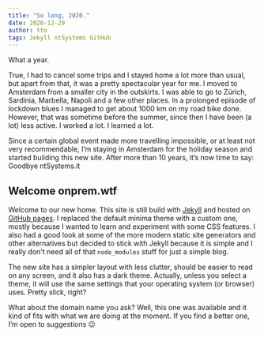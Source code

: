 ```yaml
---
title: "So long, 2020."
date: 2020-12-29
author: tto
tags: Jekyll ntSystems GitHub
---
```


What a year.

<!-- more -->

True, I had to cancel some trips and I stayed home a lot more than usual, but apart from that, it was a pretty spectacular year for me. I moved to Amsterdam from a smaller city in the outskirts. I was able to go to Zürich, Sardinia, Marbella, Napoli and a few other places. In a prolonged episode of lockdown blues I managed to get about 1000 km on my road bike done. However, that was sometime before the summer, since then I have been (a lot) less active. I worked a lot. I learned a lot.

Since a certain global event made more travelling impossible, or at least not very recommendable, I’m staying in Amsterdam for the holiday season and started building this new site.
After more than 10 years, it’s now time to say: Goodbye ntSystems.it

## Welcome onprem.wtf

Welcome to our new home. This site is still build with [Jekyll](https://jekyllrb.com) and hosted on [GitHub pages](https://pages.github.com). I replaced the default minima theme with a custom one, mostly because I wanted to learn and experiment with some CSS features. I also had a good look at some of the more modern static site generators and other alternatives but decided to stick with Jekyll because it is simple and I really don't need all of that `node_modules` stuff for just a simple blog.

The new site has a simpler layout with less clutter, should be easier to read on any screen, and it also has a dark theme. Actually, unless you select a theme, it will use the same settings that your operating system (or browser) uses. Pretty slick, right?

What about the domain name you ask? Well, this one was available and it kind of fits with what we are doing at the moment. If you find a better one, I’m open to suggestions 😉

